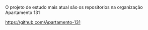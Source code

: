 O projeto de estudo mais atual são os repositorios na organização Apartamento 131

https://github.com/Apartamento-131
